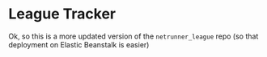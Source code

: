 # League Tracker

Ok, so this is a more updated version of the `netrunner_league` repo (so that deployment on Elastic Beanstalk is easier)


